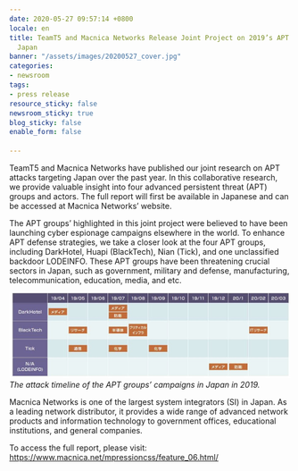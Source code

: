 ```yaml
---
date: 2020-05-27 09:57:14 +0800
locale: en
title: TeamT5 and Macnica Networks Release Joint Project on 2019’s APT Attacks in
  Japan
banner: "/assets/images/20200527_cover.jpg"
categories:
- newsroom
tags:
- press release
resource_sticky: false
newsroom_sticky: true
blog_sticky: false
enable_form: false

---
```

TeamT5 and Macnica Networks have published our joint research on APT attacks targeting Japan over the past year. In this collaborative research, we provide valuable insight into four advanced persistent threat (APT) groups and actors. The full report will first be available in Japanese and can be accessed at Macnica Networks’ website.

The APT groups’ highlighted in this joint project were believed to have been launching cyber espionage campaigns elsewhere in the world. To enhance APT defense strategies, we take a closer look at the four APT groups, including DarkHotel, Huapi (BlackTech), Nian (Tick), and one unclassified backdoor LODEINFO. These APT groups have been threatening crucial sectors in Japan, such as government, military and defense, manufacturing, telecommunication, education, media, and etc.

![](/assets/images/apt-attack-timeline.jpg)
*The attack timeline of the APT groups’ campaigns in Japan in 2019.*

Macnica Networks is one of the largest system integrators (SI) in Japan. As a leading network distributor, it provides a wide range of advanced network products and information technology to government offices, educational institutions, and general companies.

To access the full report, please visit: https://www.macnica.net/mpressioncss/feature_06.html/